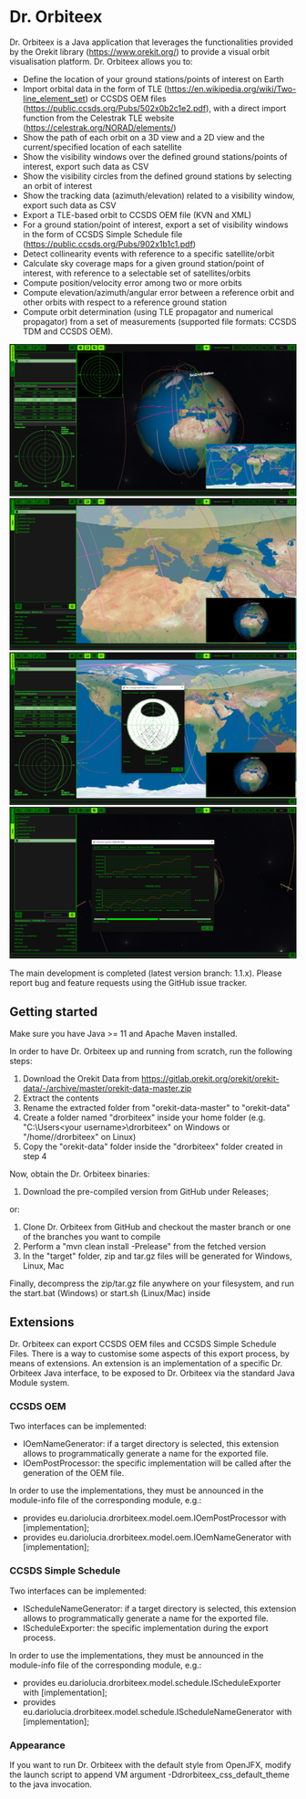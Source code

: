 # Dr. Orbiteex

Dr. Orbiteex is a Java application that leverages the functionalities provided 
by the Orekit library (https://www.orekit.org/) to provide a visual orbit 
visualisation platform.
Dr. Orbiteex allows you to:
- Define the location of your ground stations/points of interest on Earth
- Import orbital data in the form of TLE (https://en.wikipedia.org/wiki/Two-line_element_set) or CCSDS OEM files (https://public.ccsds.org/Pubs/502x0b2c1e2.pdf), with a direct import
function from the Celestrak TLE website (https://celestrak.org/NORAD/elements/)
- Show the path of each orbit on a 3D view and a 2D view and the current/specified location of each 
satellite
- Show the visibility windows over the defined ground stations/points of interest, export such data as CSV
- Show the visibility circles from the defined ground stations by selecting an orbit of 
interest
- Show the tracking data (azimuth/elevation) related to a visibility window, export such data as CSV
- Export a TLE-based orbit to CCSDS OEM file (KVN and XML)
- For a ground station/point of interest, export a set of visibility windows in the form of
CCSDS Simple Schedule file (https://public.ccsds.org/Pubs/902x1b1c1.pdf)
- Detect collinearity events with reference to a specific satellite/orbit
- Calculate sky coverage maps for a given ground station/point of interest, with reference to a selectable set of satellites/orbits
- Compute position/velocity error among two or more orbits
- Compute elevation/azimuth/angular error between a reference orbit and other orbits with respect to a reference ground station
- Compute orbit determination (using TLE propagator and numerical propagator) from a set of measurements (supported file formats: CCSDS TDM and CCSDS OEM).

![AND](img/drorbiteex1.png "Dr. Orbiteex main window")
![AND](img/drorbiteex2.png "Dr. Orbiteex map view")
![AND](img/drorbiteex3.png "Dr. Orbiteex sky coverage")
![AND](img/drorbiteex4.png "Dr. Orbiteex orbit error analysis")

The main development is completed (latest version branch: 1.1.x). Please report bug and feature requests using the GitHub issue tracker.

## Getting started
Make sure you have Java >= 11 and Apache Maven installed.

In order to have Dr. Orbiteex up and running from scratch, run the following steps:
1. Download the Orekit Data from https://gitlab.orekit.org/orekit/orekit-data/-/archive/master/orekit-data-master.zip
2. Extract the contents
3. Rename the extracted folder from "orekit-data-master" to "orekit-data"
4. Create a folder named "drorbiteex" inside your home folder (e.g. "C:\Users\<your username>\drorbiteex" on Windows or "/home/<your username>/drorbiteex" on Linux)
5. Copy the "orekit-data" folder inside the "drorbiteex" folder created in step 4

Now, obtain the Dr. Orbiteex binaries:
1. Download the pre-compiled version from GitHub under Releases;
  
or:
1. Clone Dr. Orbiteex from GitHub and checkout the master branch or one of the branches you want to compile
2. Perform a "mvn clean install -Prelease" from the fetched version
3. In the "target" folder, zip and tar.gz files will be generated for Windows, Linux, Mac

Finally, decompress the zip/tar.gz file anywhere on your filesystem, and run the start.bat (Windows) or start.sh (Linux/Mac) inside


## Extensions
Dr. Orbiteex can export CCSDS OEM files and CCSDS Simple Schedule Files. There is a way to customise some aspects of this 
export process, by means of extensions. An extension is an implementation of a specific Dr. Orbiteex Java interface, to be
exposed to Dr. Orbiteex via the standard Java Module system.

### CCSDS OEM
Two interfaces can be implemented:

- IOemNameGenerator: if a target directory is selected, this extension allows to programmatically generate a name for the exported file. 
- IOemPostProcessor: the specific implementation will be called after the generation of the OEM file. 

In order to use the implementations, they must be announced in the module-info file of the corresponding module, e.g.:

- provides eu.dariolucia.drorbiteex.model.oem.IOemPostProcessor with [implementation];
- provides eu.dariolucia.drorbiteex.model.oem.IOemNameGenerator with [implementation];

### CCSDS Simple Schedule
Two interfaces can be implemented:

- IScheduleNameGenerator: if a target directory is selected, this extension allows to programmatically generate a name for the exported file.
- IScheduleExporter: the specific implementation during the export process. 

In order to use the implementations, they must be announced in the module-info file of the corresponding module, e.g.:

- provides eu.dariolucia.drorbiteex.model.schedule.IScheduleExporter with [implementation];
- provides eu.dariolucia.drorbiteex.model.schedule.IScheduleNameGenerator with [implementation];

### Appearance
If you want to run Dr. Orbiteex with the default style from OpenJFX, modify the launch script to append VM argument 
-Ddrorbiteex_css_default_theme to the java invocation.
